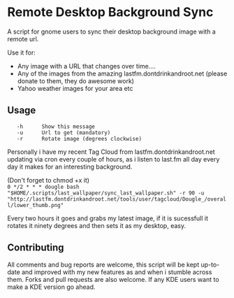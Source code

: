 Remote Desktop Background Sync
============================

A script for gnome users to sync their desktop background image with a remote url.

Use it for:  
* Any image with a URL that changes over time....  
* Any of the images from the amazing lastfm.dontdrinkandroot.net (please donate to them, they do awesome work)  
* Yahoo weather images for your area etc  

Usage
-----
``` OPTIONS:
   -h      Show this message
   -u      Url to get (mandatory)
   -r      Rotate image (degrees clockwise)
```

Personally i have my recent Tag Cloud from lastfm.dontdrinkandroot.net updating via cron every couple of hours, as i listen to last.fm all day every day it makes for an interesting background.

(Don't forget to chmod +x it)  
```0 */2 * * * dougle bash "$HOME/.scripts/last_wallpaper/sync_last_wallpaper.sh" -r 90 -u "http://lastfm.dontdrinkandroot.net/tools/user/tagcloud/Dougle_/overall/lower_thumb.png"```
	
Every two hours it goes and grabs my latest image, if it is sucessfull it rotates it ninety degrees and then sets it as my desktop, easy.


Contributing
------------
All comments and bug reports are welcome, this script will be kept up-to-date and improved with my new features as and when i stumble across them. Forks and pull requests are also welcome.
If any KDE users want to make a KDE version go ahead.